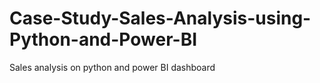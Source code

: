 # Case-Study-Sales-Analysis-using-Python-and-Power-BI
Sales analysis on python and power BI dashboard
